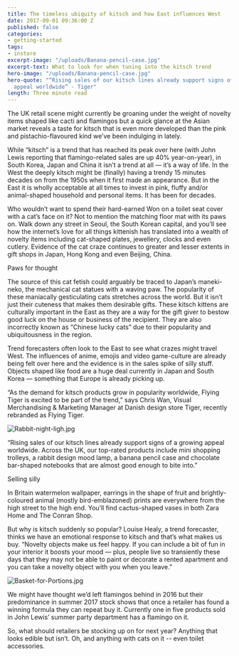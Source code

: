 ```yaml
---
title: The timeless ubiquity of kitsch and how East influences West
date: 2017-09-01 09:36:00 Z
published: false
categories:
- getting-started
tags:
- instore
excerpt-image: "/uploads/Banana-pencil-case.jpg"
excerpt-text: What to look for when tuning into the kitsch trend
hero-image: "/uploads/Banana-pencil-case.jpg"
hero-quote: "“Rising sales of our kitsch lines already support signs of a growing
  appeal worldwide” - Tiger"
length: Three minute read
---
```


The UK retail scene might currently be groaning under the weight of novelty items shaped like cacti and flamingos but a quick glance at the Asian market reveals a taste for kitsch that is even more developed than the pink and pistachio-flavoured kind we’ve been indulging in lately.

While “kitsch” is a trend that has reached its peak over here (with John Lewis reporting that flamingo-related sales are up 40% year-on-year), in South Korea, Japan and China it isn’t a trend at all — it’s a way of life. In the West the deeply kitsch might be (finally) having a trendy 15 minutes decades on from the 1950s when it first made an appearance. But in the East it is wholly acceptable at all times to invest in pink, fluffy and/or animal-shaped household and personal items. It has been for decades.

Who wouldn’t want to spend their hard-earned Won on a toilet seat cover with a cat’s face on it? Not to mention the matching floor mat with its paws on. Walk down any street in Seoul, the South Korean capital, and you’ll see how the internet’s love for all things kittenish has translated into a wealth of novelty items including cat-shaped plates, jewellery, clocks and even cutlery. Evidence of the cat craze continues to greater and lesser extents in gift shops in Japan, Hong Kong and even Beijing, China.

Paws for thought

The source of this cat fetish could arguably be traced to Japan’s maneki-neko, the mechanical cat statues with a waving paw. The popularity of these maniacally gesticulating cats stretches across the world. But it isn’t just their cuteness that makes them desirable gifts. These kitsch kittens are culturally important in the East as they are a way for the gift giver to bestow good luck on the house or business of the recipient. They are also incorrectly known as “Chinese lucky cats” due to their popularity and ubiquitousness in the region.

Trend forecasters often look to the East to see what crazes might travel West. The influences of anime, emojis and video game-culture are already being felt over here and the evidence is in the sales spike of silly stuff. Objects shaped like food are a huge deal currently in Japan and South Korea — something that Europe is already picking up.

“As the demand for kitsch products grow in popularity worldwide, Flying Tiger is excited to be part of the trend,” says Chris Wan, Visual Merchandising & Marketing Manager at Danish design store Tiger, recently rebranded as Flying Tiger.

![Rabbit-night-ligh.jpg](/uploads/Rabbit-night-ligh.jpg)

“Rising sales of our kitsch lines already support signs of a growing appeal worldwide. Across the UK, our top-rated products include mini shopping trolleys, a rabbit design mood lamp, a banana pencil case and chocolate bar-shaped notebooks that are almost good enough to bite into.”

Selling silly

In Britain watermelon wallpaper, earrings in the shape of fruit and brightly-coloured animal (mostly bird-emblazoned) prints are everywhere from the high street to the high end. You’ll find cactus-shaped vases in both Zara Home and The Conran Shop.

But why is kitsch suddenly so popular? Louise Healy, a trend forecaster, thinks we have an emotional response to kitsch and that’s what makes us buy. “Novelty objects make us feel happy. If you can include a bit of fun in your interior it boosts your mood — plus, people live so transiently these days that they may not be able to paint or decorate a rented apartment and you can take a novelty object with you when you leave.”

![Basket-for-Portions.jpg](/uploads/Basket-for-Portions.jpg)

We might have thought we’d left flamingos behind in 2016 but their predominance in summer 2017 stock shows that once a retailer has found a winning formula they can repeat buy it. Currently one in five products sold in John Lewis’ summer party department has a flamingo on it.

So, what should retailers be stocking up on for next year?  Anything that looks edible but isn’t. Oh, and anything with cats on it -- even toilet accessories.